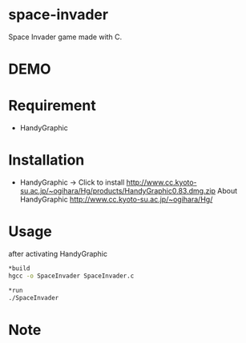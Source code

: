 # space-invader
 
Space Invader game made with C.
 
# DEMO
 
# Requirement
 
* HandyGraphic

# Installation 

* HandyGraphic ->
Click to install http://www.cc.kyoto-su.ac.jp/~ogihara/Hg/products/HandyGraphic0.83.dmg.zip
About HandyGraphic http://www.cc.kyoto-su.ac.jp/~ogihara/Hg/

 
# Usage

after activating HandyGraphic
```bash
*build
hgcc -o SpaceInvader SpaceInvader.c

*run
./SpaceInvader
```
 
# Note
